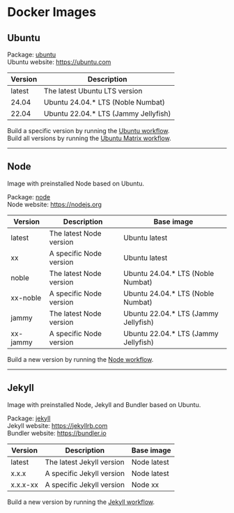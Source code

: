 # Docker Images

## Ubuntu

Package: [ubuntu](https://github.com/jhae-de/docker-images/pkgs/container/ubuntu)  
Ubuntu website: https://ubuntu.com

| Version | Description                          |
|---------|--------------------------------------|
| latest  | The latest Ubuntu LTS version        |
| 24.04   | Ubuntu 24.04.* LTS (Noble Numbat)    |
| 22.04   | Ubuntu 22.04.* LTS (Jammy Jellyfish) |

Build a specific version by running the
[Ubuntu workflow](https://github.com/jhae-de/docker-images/actions/workflows/ubuntu.yaml).  
Build all versions by running the
[Ubuntu Matrix workflow](https://github.com/jhae-de/docker-images/actions/workflows/ubuntu-matrix.yaml).

***

## Node

Image with preinstalled Node based on Ubuntu.

Package: [node](https://github.com/jhae-de/docker-images/pkgs/container/node)  
Node website: https://nodejs.org

| Version  | Description             | Base image                           |
|----------|-------------------------|--------------------------------------|
| latest   | The latest Node version | Ubuntu latest                        |
| xx       | A specific Node version | Ubuntu latest                        |
| noble    | The latest Node version | Ubuntu 24.04.* LTS (Noble Numbat)    |
| xx-noble | A specific Node version | Ubuntu 24.04.* LTS (Noble Numbat)    |
| jammy    | The latest Node version | Ubuntu 22.04.* LTS (Jammy Jellyfish) |
| xx-jammy | A specific Node version | Ubuntu 22.04.* LTS (Jammy Jellyfish) |

Build a new version by running
the [Node workflow](https://github.com/jhae-de/docker-images/actions/workflows/node.yaml).

***

## Jekyll

Image with preinstalled Node, Jekyll and Bundler based on Ubuntu.

Package: [jekyll](https://github.com/jhae-de/docker-images/pkgs/container/jekyll)  
Jekyll website: https://jekyllrb.com  
Bundler website: https://bundler.io

| Version  | Description               | Base image  |
|----------|---------------------------|-------------|
| latest   | The latest Jekyll version | Node latest |
| x.x.x    | A specific Jekyll version | Node latest |
| x.x.x-xx | A specific Jekyll version | Node xx     |

Build a new version by running
the [Jekyll workflow](https://github.com/jhae-de/docker-images/actions/workflows/jekyll.yaml).
